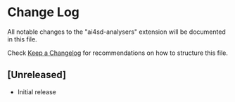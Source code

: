 # Change Log

All notable changes to the "ai4sd-analysers" extension will be documented in this file.

Check [Keep a Changelog](http://keepachangelog.com/) for recommendations on how to structure this file.

## [Unreleased]

- Initial release